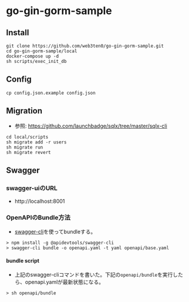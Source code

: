 # go-gin-gorm-sample

## Install 

```shell
git clone https://github.com/web3ten0/go-gin-gorm-sample.git
cd go-gin-gorm-sample/local
docker-compose up -d
sh scripts/exec_init_db
```

## Config

```shell
cp config.json.example config.json
```

## Migration

- 参照: https://github.com/launchbadge/sqlx/tree/master/sqlx-cli

```shell
cd local/scripts
sh migrate add -r users
sh migrate run
sh migrate revert
```

## Swagger
### swagger-uiのURL
- http://localhost:8001

### OpenAPIのBundle方法

- [swagger-cli](https://github.com/APIDevTools/swagger-cli)を使ってbundleする。

```shell
> npm install -g @apidevtools/swagger-cli
> swagger-cli bundle -o openapi.yaml -t yaml openapi/base.yaml
```

#### bundle script

- 上記のswagger-cliコマンドを書いた。下記の`openapi/bundle`を実行したら、openapi.yamlが最新状態になる。

```shell
> sh openapi/bundle
```
